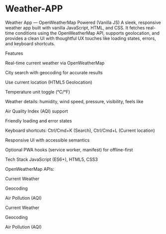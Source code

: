 # Weather-APP
Weather App — OpenWeatherMap Powered (Vanilla JS) A sleek, responsive weather app built with vanilla JavaScript, HTML, and CSS. It fetches real-time conditions using the OpenWeatherMap API, supports geolocation, and provides a clean UI with thoughtful UX touches like loading states, errors, and keyboard shortcuts.

Features

Real-time current weather via OpenWeatherMap

City search with geocoding for accurate results

Use current location (HTML5 Geolocation)

Temperature unit toggle (°C/°F)

Weather details: humidity, wind speed, pressure, visibility, feels like

Air Quality Index (AQI) support

Friendly loading and error states

Keyboard shortcuts: Ctrl/Cmd+K (Search), Ctrl/Cmd+L (Current location)

Responsive UI with accessible semantics

Optional PWA hooks (service worker, manifest) for offline-first

Tech Stack
JavaScript (ES6+), HTML5, CSS3

OpenWeatherMap APIs:

Current Weather

Geocoding

Air Pollution (AQI)

Current Weather

Geocoding



Air Pollution (AQI)
